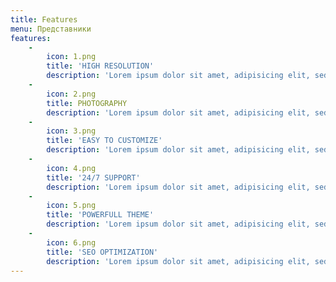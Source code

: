 ```yaml
---
title: Features
menu: Представники
features:
    -
        icon: 1.png
        title: 'HIGH RESOLUTION'
        description: 'Lorem ipsum dolor sit amet, adipisicing elit, sed do eiusmod tempor incididunt ut labore et dolore magna aliqua.'
    -
        icon: 2.png
        title: PHOTOGRAPHY
        description: 'Lorem ipsum dolor sit amet, adipisicing elit, sed do eiusmod tempor incididunt ut labore et dolore magna aliqua.'
    -
        icon: 3.png
        title: 'EASY TO CUSTOMIZE'
        description: 'Lorem ipsum dolor sit amet, adipisicing elit, sed do eiusmod tempor incididunt ut labore et dolore magna aliqua.'
    -
        icon: 4.png
        title: '24/7 SUPPORT'
        description: 'Lorem ipsum dolor sit amet, adipisicing elit, sed do eiusmod tempor incididunt ut labore et dolore magna aliqua.'
    -
        icon: 5.png
        title: 'POWERFULL THEME'
        description: 'Lorem ipsum dolor sit amet, adipisicing elit, sed do eiusmod tempor incididunt ut labore et dolore magna aliqua.'
    -
        icon: 6.png
        title: 'SEO OPTIMIZATION'
        description: 'Lorem ipsum dolor sit amet, adipisicing elit, sed do eiusmod tempor incididunt ut labore et dolore magna aliqua.'
---
```


